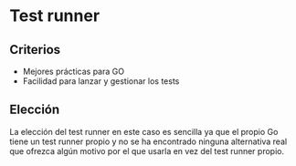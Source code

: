 # Test runner

## Criterios

- Mejores prácticas para GO
- Facilidad para lanzar y gestionar los tests

## Elección

La elección del test runner en este caso es sencilla ya que el propio Go tiene un test runner propio y no se ha encontrado ninguna alternativa real que ofrezca algún motivo por el que usarla en vez del test runner propio.